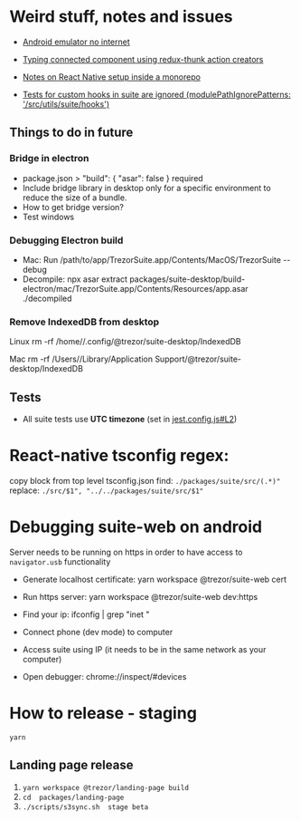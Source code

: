 # Weird stuff, notes and issues

-   [Android emulator no internet](https://stackoverflow.com/questions/42736038/android-emulator-not-able-to-access-the-internet)

-   [Typing connected component using redux-thunk action creators](https://github.com/piotrwitek/react-redux-typescript-guide#typing-connected-component-using-redux-thunk-action-creators)

-   [Notes on React Native setup inside a monorepo](./packages/componentsStorybookNative/README.md)

-   [Tests for custom hooks in suite are ignored (modulePathIgnorePatterns: '<rootDir>/src/utils/suite/hooks')](./packages/suite/jest.config.js)

## Things to do in future

### Bridge in electron

-   package.json > "build": { "asar": false } required
-   Include bridge library in desktop only for a specific environment to reduce the size of a bundle.
-   How to get bridge version?
-   Test windows

### Debugging Electron build

-   Mac: Run /path/to/app/TrezorSuite.app/Contents/MacOS/TrezorSuite --debug
-   Decompile: npx asar extract packages/suite-desktop/build-electron/mac/TrezorSuite.app/Contents/Resources/app.asar ./decompiled

### Remove IndexedDB from desktop

Linux
rm -rf /home/<user>/.config/@trezor/suite-desktop/IndexedDB

Mac
rm -rf /Users/<user>/Library/Application Support/@trezor/suite-desktop/IndexedDB

## Tests

-   All suite tests use **UTC timezone** (set in [jest.config.js#L2](https://github.com/trezor/trezor-suite/blob/develop/packages/suite/jest.config.js#L2))

# React-native tsconfig regex:

copy block from top level tsconfig.json
find: `./packages/suite/src/(.*)"`
replace: `./src/$1", "../../packages/suite/src/$1"`


# Debugging suite-web on android
Server needs to be running on https in order to have access to `navigator.usb` functionality

- Generate localhost certificate:
yarn workspace @trezor/suite-web cert

- Run https server:
yarn workspace @trezor/suite-web dev:https

- Find your ip:
ifconfig | grep "inet "

- Connect phone (dev mode) to computer
- Access suite using IP (it needs to be in the same network as your computer)
- Open debugger:
chrome://inspect/#devices

# How to release - staging

`yarn`

## Landing page release

1. `yarn workspace @trezor/landing-page build`
2. `cd  packages/landing-page`
3. `./scripts/s3sync.sh  stage beta`

